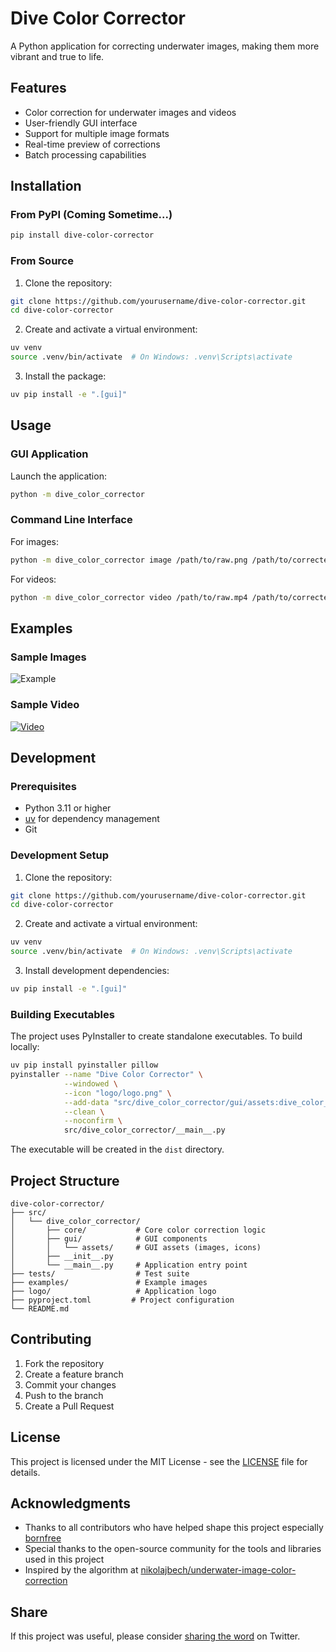 # Dive Color Corrector

A Python application for correcting underwater images, making them more vibrant and true to life.

## Features

- Color correction for underwater images and videos
- User-friendly GUI interface
- Support for multiple image formats
- Real-time preview of corrections
- Batch processing capabilities

## Installation

### From PyPI (Coming Sometime...)

```bash
pip install dive-color-corrector
```

### From Source

1. Clone the repository:
```bash
git clone https://github.com/yourusername/dive-color-corrector.git
cd dive-color-corrector
```

2. Create and activate a virtual environment:
```bash
uv venv
source .venv/bin/activate  # On Windows: .venv\Scripts\activate
```

3. Install the package:
```bash
uv pip install -e ".[gui]"
```

## Usage

### GUI Application

Launch the application:
```bash
python -m dive_color_corrector
```

### Command Line Interface

For images:
```bash
python -m dive_color_corrector image /path/to/raw.png /path/to/corrected.png
```

For videos:
```bash
python -m dive_color_corrector video /path/to/raw.mp4 /path/to/corrected.mp4
```

## Examples

### Sample Images
![Example](./examples/example.jpg)

### Sample Video
[![Video](https://img.youtube.com/vi/NEpl41-LMBs/0.jpg)](https://www.youtube.com/watch?v=NEpl41-LMBs)

## Development

### Prerequisites

- Python 3.11 or higher
- [uv](https://github.com/astral-sh/uv) for dependency management
- Git

### Development Setup

1. Clone the repository:
```bash
git clone https://github.com/yourusername/dive-color-corrector.git
cd dive-color-corrector
```

2. Create and activate a virtual environment:
```bash
uv venv
source .venv/bin/activate  # On Windows: .venv\Scripts\activate
```

3. Install development dependencies:
```bash
uv pip install -e ".[gui]"
```

### Building Executables

The project uses PyInstaller to create standalone executables. To build locally:

```bash
uv pip install pyinstaller pillow
pyinstaller --name "Dive Color Corrector" \
            --windowed \
            --icon "logo/logo.png" \
            --add-data "src/dive_color_corrector/gui/assets:dive_color_corrector/gui/assets" \
            --clean \
            --noconfirm \
            src/dive_color_corrector/__main__.py
```

The executable will be created in the `dist` directory.

## Project Structure

```
dive-color-corrector/
├── src/
│   └── dive_color_corrector/
│       ├── core/           # Core color correction logic
│       ├── gui/            # GUI components
│       │   └── assets/     # GUI assets (images, icons)
│       ├── __init__.py
│       └── __main__.py     # Application entry point
├── tests/                  # Test suite
├── examples/               # Example images
├── logo/                   # Application logo
├── pyproject.toml         # Project configuration
└── README.md
```

## Contributing

1. Fork the repository
2. Create a feature branch
3. Commit your changes
4. Push to the branch
5. Create a Pull Request

## License

This project is licensed under the MIT License - see the [LICENSE](LICENSE) file for details.

## Acknowledgments

- Thanks to all contributors who have helped shape this project especially [bornfree](https://github.com/bornfree)
- Special thanks to the open-source community for the tools and libraries used in this project
- Inspired by the algorithm at [nikolajbech/underwater-image-color-correction](https://github.com/nikolajbech/underwater-image-color-correction)

## Share

If this project was useful, please consider [sharing the word](https://twitter.com/intent/tweet?url=https://github.com/bornfree/dive-color-correction&text=Correct%20your%20dive%20footage%20with%20Python%20#scuba%20#gopro%20#python%20#opencv) on Twitter.
